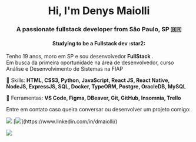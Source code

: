 <h1 align="center">Hi, I'm Denys Maiolli</h1>
<h3 align="center">A passionate fullstack developer from São Paulo, SP 🇧🇷</h3>
<h4 align="center">Studying to be a Fullstack dev :star2:</h4>

<!--
<img src="https://raw.githubusercontent.com/MicaelliMedeiros/micaellimedeiros/master/image/computer-illustration.png" min-width="400px" max-width="400px" width="400px" align="right" alt="Computador iuriCode">
-->

<p align="left"> 
 Tenho 19 anos, moro em SP e sou desenvolvedor <strong> FullStack </strong>.<br>
 Em busca da primeira oportunidade na área de desenvolvedor, curso Análise e Desenvolvimento de Sistemas na FIAP
</p>

<p align="left">
  🦄 Skills: <strong>HTML, CSS3, Python, JavaScript, React JS, React Native, NodeJS, ExpressJS, SQL, Docker, TypeORM, Postgre, OracleDB, MySQL</strong>
</p>

<p align="left">
  💼 Ferramentas: <strong> VS Code, Figma, DBeaver, Git, GitHub, Insomnia, Trello</strong>
</p>

<p align="left">
  Entre em contato caso queira conversar ou desenvolver um projeto comigo: 
</p>

<p align="left">
  <a href="#" alt="Linkedin">
  <img src="https://img.shields.io/badge/-Linkedin-0e76a8?style=flat-square&logo=Linkedin&logoColor=white&link=https://www.linkedin.com/in/dmaiolli/" /></a>
  [<img src="https://img.shields.io/badge/linkedin-%230077B5.svg?&style=for-the-badge&logo=linkedin&logoColor=white" />](https://www.linkedin.com/in/dmaiolli/)

</p>

<img src="https://img.shields.io/static/v1?label=Overview&message=DenysMaiolli&color=f8efd4&style=for-the-badge&logo=GitHub">
